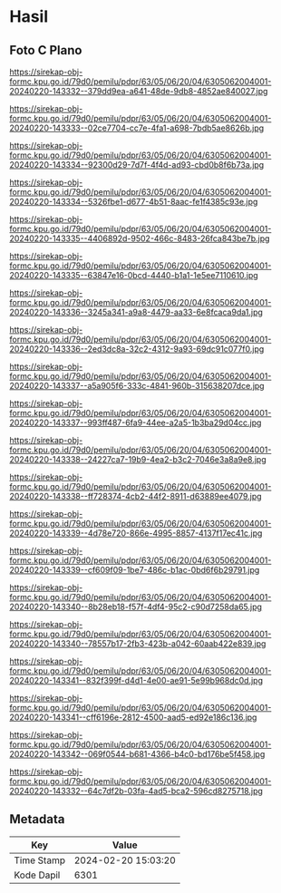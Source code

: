 # Hasil

## Foto C Plano

https://sirekap-obj-formc.kpu.go.id/79d0/pemilu/pdpr/63/05/06/20/04/6305062004001-20240220-143332--379dd9ea-a641-48de-9db8-4852ae840027.jpg

https://sirekap-obj-formc.kpu.go.id/79d0/pemilu/pdpr/63/05/06/20/04/6305062004001-20240220-143333--02ce7704-cc7e-4fa1-a698-7bdb5ae8626b.jpg

https://sirekap-obj-formc.kpu.go.id/79d0/pemilu/pdpr/63/05/06/20/04/6305062004001-20240220-143334--92300d29-7d7f-4f4d-ad93-cbd0b8f6b73a.jpg

https://sirekap-obj-formc.kpu.go.id/79d0/pemilu/pdpr/63/05/06/20/04/6305062004001-20240220-143334--5326fbe1-d677-4b51-8aac-fe1f4385c93e.jpg

https://sirekap-obj-formc.kpu.go.id/79d0/pemilu/pdpr/63/05/06/20/04/6305062004001-20240220-143335--4406892d-9502-466c-8483-26fca843be7b.jpg

https://sirekap-obj-formc.kpu.go.id/79d0/pemilu/pdpr/63/05/06/20/04/6305062004001-20240220-143335--63847e16-0bcd-4440-b1a1-1e5ee7110610.jpg

https://sirekap-obj-formc.kpu.go.id/79d0/pemilu/pdpr/63/05/06/20/04/6305062004001-20240220-143336--3245a341-a9a8-4479-aa33-6e8fcaca9da1.jpg

https://sirekap-obj-formc.kpu.go.id/79d0/pemilu/pdpr/63/05/06/20/04/6305062004001-20240220-143336--2ed3dc8a-32c2-4312-9a93-69dc91c077f0.jpg

https://sirekap-obj-formc.kpu.go.id/79d0/pemilu/pdpr/63/05/06/20/04/6305062004001-20240220-143337--a5a905f6-333c-4841-960b-315638207dce.jpg

https://sirekap-obj-formc.kpu.go.id/79d0/pemilu/pdpr/63/05/06/20/04/6305062004001-20240220-143337--993ff487-6fa9-44ee-a2a5-1b3ba29d04cc.jpg

https://sirekap-obj-formc.kpu.go.id/79d0/pemilu/pdpr/63/05/06/20/04/6305062004001-20240220-143338--24227ca7-19b9-4ea2-b3c2-7046e3a8a9e8.jpg

https://sirekap-obj-formc.kpu.go.id/79d0/pemilu/pdpr/63/05/06/20/04/6305062004001-20240220-143338--ff728374-4cb2-44f2-8911-d63889ee4079.jpg

https://sirekap-obj-formc.kpu.go.id/79d0/pemilu/pdpr/63/05/06/20/04/6305062004001-20240220-143339--4d78e720-866e-4995-8857-4137f17ec41c.jpg

https://sirekap-obj-formc.kpu.go.id/79d0/pemilu/pdpr/63/05/06/20/04/6305062004001-20240220-143339--cf609f09-1be7-486c-b1ac-0bd6f6b29791.jpg

https://sirekap-obj-formc.kpu.go.id/79d0/pemilu/pdpr/63/05/06/20/04/6305062004001-20240220-143340--8b28eb18-f57f-4df4-95c2-c90d7258da65.jpg

https://sirekap-obj-formc.kpu.go.id/79d0/pemilu/pdpr/63/05/06/20/04/6305062004001-20240220-143340--78557b17-2fb3-423b-a042-60aab422e839.jpg

https://sirekap-obj-formc.kpu.go.id/79d0/pemilu/pdpr/63/05/06/20/04/6305062004001-20240220-143341--832f399f-d4d1-4e00-ae91-5e99b968dc0d.jpg

https://sirekap-obj-formc.kpu.go.id/79d0/pemilu/pdpr/63/05/06/20/04/6305062004001-20240220-143341--cff6196e-2812-4500-aad5-ed92e186c136.jpg

https://sirekap-obj-formc.kpu.go.id/79d0/pemilu/pdpr/63/05/06/20/04/6305062004001-20240220-143342--069f0544-b681-4366-b4c0-bd176be5f458.jpg

https://sirekap-obj-formc.kpu.go.id/79d0/pemilu/pdpr/63/05/06/20/04/6305062004001-20240220-143332--64c7df2b-03fa-4ad5-bca2-596cd8275718.jpg


## Metadata

| Key        | Value               |
| ---------- | ------------------- |
| Time Stamp | 2024-02-20 15:03:20 |
| Kode Dapil | 6301                |



